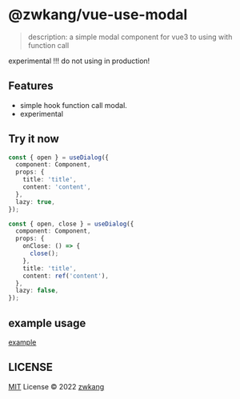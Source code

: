 # @zwkang/vue-use-modal

> description: a simple modal component for vue3 to using with function call

experimental !!! do not using in production!

## Features

- simple hook function call modal.
- experimental

## Try it now

```typescript
const { open } = useDialog({
  component: Component,
  props: {
    title: 'title',
    content: 'content',
  },
  lazy: true,
});

const { open, close } = useDialog({
  component: Component,
  props: {
    onClose: () => {
      close();
    },
    title: 'title',
    content: ref('content'),
  },
  lazy: false,
});
```

## example usage

[example](./examples/my-vue-app/)

## LICENSE

[MIT](./LICENSE) License © 2022 [zwkang](https://github.com/zwkang)
